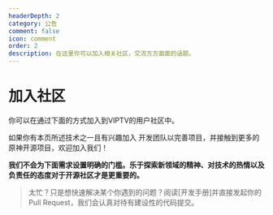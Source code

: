 ```yaml
---
headerDepth: 2
category: 公告
comment: false
icon: comment
order: 2
description: 在这里你可以加入相关社区，交流方方面面的话题。
---
```


# 加入社区

你可以在通过下面的方式加入到VIPTV的用户社区中。

<div class="vp-card-container">

  <VPCard
    title="VIPTV QQ 用户群"
    desc="171418618"
    logo="https://hut.ao//images/202312/tencent.svg"
    link="https://qm.qq.com/q/jHDv3RLK9y"
    background="rgba(228, 0, 54, 0.15)"
  />

  <VPCard
    title="GitHub Discussion"
    desc="代码库讨论版块始终开放"
    logo="https://hut.ao//images/202312/github-mark.svg"
    link="https://github.com/viptv-work/viptv/discussions"
    background="rgba(155, 233, 168, 0.15)"
  />
</div>

如果你有本页所述技术之一且有兴趣加入 开发团队以完善项目，并接触到更多的原神开源项目，欢迎加入我们！

**我们不会为下面需求设置明确的门槛。乐于探索新领域的精神、对技术的热情以及负责任的态度对于开源社区才是更重要的。**

> 太忙？只是想快速解决某个你遇到的问题？阅读[开发手册]并直接发起你的 Pull Request，我们会认真对待有建设性的代码提交。


<VPBanner title="UI 设计" content="<b>负责内容</b>：<br>客户端的界面设计" logo="https://hut.ao/images/202402/ux-design.svg" :actions='[
{
text: "加入开发者交流群",
link:"https://qm.qq.com/q/jHDv3RLK9y",
}]' />

<VPBanner title="文档维护" content="<b>负责内容：</b><br>定期检查文档以更新过时的文档" logo="https://hut.ao/images/202312/documents.svg"
    :actions='[
{
text: "加入开发者交流群",
link:"https://qm.qq.com/q/jHDv3RLK9y",
},
{
text: "文档",
link: "https://github.com/viptv-work/viptv",
type: "default",
},
]' />

<VPBanner title="社区管理" content="<b>负责内容：</b><br>维护社区秩序；收集社区中用户提出的问题并与开发团队合作以处理常见问题"
    logo="https://hut.ao/images/202312/community.svg" :actions='[
{
text: "加入开发者交流群",
link:"https://qm.qq.com/q/jHDv3RLK9y",
},
]' />

<VPBanner title="视频创作" content="<b>负责内容：</b><br> 软件宣传和教程视频的创作" logo="https://hut.ao/images/202312/video-editing.svg"
    :actions='[
{
text: "加入开发者交流群",
link:"https://qm.qq.com/q/jHDv3RLK9y",
},
]' />